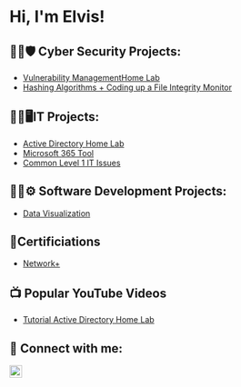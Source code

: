 <h1>Hi, I'm Elvis! 

<h2>👨‍💻🛡️ Cyber Security Projects:</h2>

  - [Vulnerability ManagementHome Lab ](https://github.com/elvisnunezzz/Vulnerability-Management)
  - [Hashing Algorithms + Coding up a File Integrity Monitor ](https://github.com/elvisnunezzz/File_Integrity)
  
<h2>👨‍💻🖥️IT Projects:</h2>
  
  - [Active Directory Home Lab ](https://github.com/elvisnunezzz/LABURL)
  - [Microsoft 365 Tool ](https://github.com/elvisnunezzz/365)
  - [Common Level 1 IT Issues ](https://github.com/elvisnunezzz/CommonIssues)
  
<h2>👨‍💻⚙️ Software Development Projects:</h2>
  
 - [Data Visualization ](https://github.com/elvisnunezzz/Data-Visualization)
  
  
 <h2>📜Certificiations</h2>
  
- [Network+ ](https://github.com/elvisnunezzz/LABURL)
  

<h2>📺 Popular YouTube Videos</h2>

- [Tutorial Active Directory Home Lab](URL)

<h2> 🤳 Connect with me:</h2>


[<img align="left" alt="JoshMadakor | LinkedIn" width="22px" src="https://cdn.jsdelivr.net/npm/simple-icons@v3/icons/linkedin.svg" />][linkedin]

[linkedin]: https://linkedin.com/in/joshmadakor

<!--
**joshmadakor1/joshmadakor1** is a ✨ _special_ ✨ repository because its `README.md` (this file) appears on your GitHub profile.

Here are some ideas to get you started:

- 🔭 I’m currently working on ...
- 🌱 I’m currently learning ...
- 👯 I’m looking to collaborate on ...
- 🤔 I’m looking for help with ...
- 💬 Ask me about ...
- 📫 How to reach me: ...
- 😄 Pronouns: ...
- ⚡ Fun fact: ...
-->
